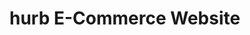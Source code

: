 # hurb E-Commerce Website

<!-- ADMIN USER -->
<!-- hurb_admin32124 -->
<!-- ADMIN PASSWORD -->
<!-- GIDJRaRsocCRmsFMorSgJ938SEoHzNEm0PI08bkeAGpIyxlOHB! -->
